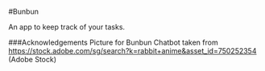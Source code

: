 #Bunbun

An app to keep track of your tasks.

###Acknowledgements
Picture for Bunbun Chatbot taken from https://stock.adobe.com/sg/search?k=rabbit+anime&asset_id=750252354 (Adobe Stock)
